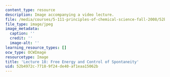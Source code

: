 ```yaml
---
content_type: resource
description: Image accompanying a video lecture.
file: /media/courses/5-111-principles-of-chemical-science-fall-2008/52b4972c77189f24de40af1eaa15062b_18.jpg
file_type: image/jpeg
image_metadata:
  caption: ''
  credit: ''
  image-alt: ''
learning_resource_types: []
ocw_type: OCWImage
resourcetype: Image
title: 'Lecture 18: Free Energy and Control of Spontaneity'
uid: 52b4972c-7718-9f24-de40-af1eaa15062b
---
```

